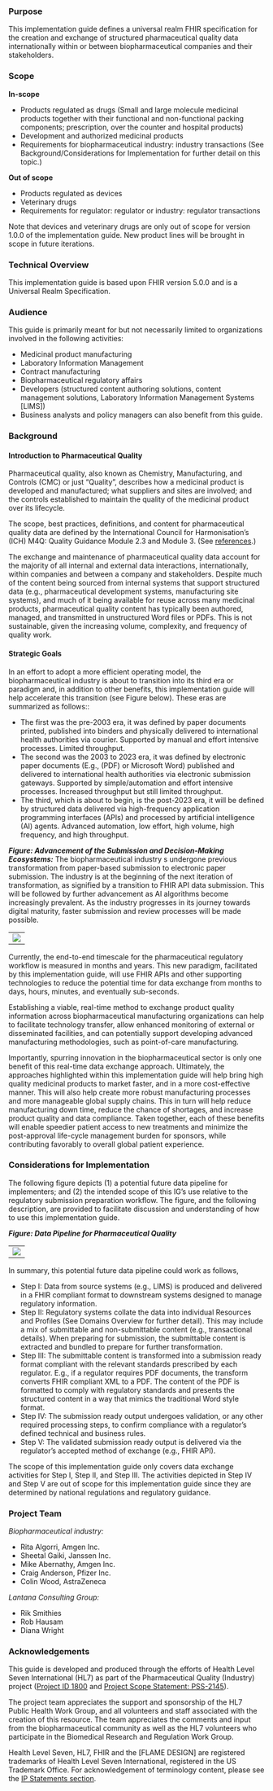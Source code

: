 ### Purpose
This implementation guide defines a universal realm FHIR specification for the creation and exchange of structured pharmaceutical quality data internationally within or between biopharmaceutical companies and their stakeholders.

### Scope
**In-scope**
- Products regulated as drugs (Small and large molecule medicinal products together with their functional and non-functional packing components; prescription, over the counter and hospital products)
- Development and authorized medicinal products
- Requirements for biopharmaceutical industry: industry transactions (See Background/Considerations for Implementation for further detail on this topic.)

**Out of scope**
- Products regulated as devices
- Veterinary drugs
- Requirements for regulator: regulator or industry: regulator transactions

Note that devices and veterinary drugs are only out of scope for version 1.0.0 of the implementation guide. New product lines will be brought in scope in future iterations.

### Technical Overview
This implementation guide is based upon FHIR version 5.0.0 and is a Universal Realm Specification.

### Audience
This guide is primarily meant for but not necessarily limited to organizations involved in the following activities:
- Medicinal product manufacturing
- Laboratory Information Management
- Contract manufacturing
- Biopharmaceutical regulatory affairs
- Developers (structured content authoring solutions, content management solutions, Laboratory Information Management Systems [LIMS])
- Business analysts and policy managers can also benefit from this guide.

### Background
#### Introduction to Pharmaceutical Quality
Pharmaceutical quality, also known as Chemistry, Manufacturing, and Controls (CMC) or just “Quality”, describes how a medicinal product is developed and manufactured; what suppliers and sites are involved; and the controls established to maintain the quality of the medicinal product over its lifecycle.

The scope, best practices, definitions, and content for pharmaceutical quality data are defined by the International Council for Harmonisation’s (ICH) M4Q: Quality Guidance Module 2.3 and Module 3. (See [references](best_practices).)

The exchange and maintenance of pharmaceutical quality data account for the majority of all internal and external data interactions, internationally, within companies and between a company and stakeholders. Despite much of the content being sourced from internal systems that support structured data (e.g., pharmaceutical development systems, manufacturing site systems), and much of it being available for reuse across many medicinal products, pharmaceutical quality content has typically been authored, managed, and transmitted in unstructured Word files or PDFs. This is not sustainable, given the increasing volume, complexity, and frequency of quality work.

#### Strategic Goals
In an effort to adopt a more efficient operating model, the biopharmaceutical industry is about to transition into its third era or paradigm and, in addition to other benefits, this implementation guide will help accelerate this transition (see Figure below). These eras are summarized as follows::
- The first was the pre-2003 era, it was defined by paper documents printed, published into binders and physically delivered to international health authorities via courier. Supported by manual and effort intensive processes. Limited throughput.
- The second was the 2003 to 2023 era, it was defined by electronic paper documents (E.g., (PDF) or Microsoft Word) published and delivered to international health authorities via electronic submission gateways. Supported by simple/automation and effort intensive processes. Increased throughput but still limited throughput.
- The third, which is about to begin, is the post-2023 era, it will be defined by structured data delivered via high-frequency application programming interfaces (APIs) and processed by artificial intelligence (AI) agents. Advanced automation, low effort, high volume, high frequency, and high throughput.

***Figure: Advancement of the Submission and Decision-Making Ecosystems:*** The biopharmaceutical industry s undergone previous transformation from paper-based submission to electronic paper submission. The industry is at the beginning of the next iteration of transformation, as signified by a transition to FHIR API data submission. This will be followed by further advancement as AI algorithms become increasingly prevalent. As the industry progresses in its journey towards digital maturity, faster submission and review processes will be made possible.
<table><tr><td><img src="pharm_industry_timeline.png" /></td></tr></table>

Currently, the end-to-end timescale for the pharmaceutical regulatory workflow is measured in months and years. This new paradigm, facilitated by this implementation guide, will use FHIR APIs and other supporting technologies to reduce the potential time for data exchange from months to days, hours, minutes, and eventually sub-seconds.

Establishing a viable, real-time method to exchange product quality information across biopharmaceutical manufacturing organizations can help to facilitate technology transfer, allow enhanced monitoring of external or disseminated facilities, and can potentially support developing advanced manufacturing methodologies, such as point-of-care manufacturing.

Importantly, spurring innovation in the biopharmaceutical sector is only one benefit of this real-time data exchange approach. Ultimately, the approaches highlighted within this implementation guide will help bring high quality medicinal products to market faster, and in a more cost-effective manner. This will also help create more robust manufacturing processes and more manageable global supply chains. This in turn will help reduce manufacturing down time, reduce the chance of shortages, and increase product quality and data compliance. Taken together, each of these benefits will enable speedier patient access to new treatments and minimize the post-approval life-cycle management burden for sponsors, while contributing favorably to overall global patient experience.

### Considerations for Implementation
The following figure depicts (1) a potential future data pipeline for implementers; and (2) the intended scope of this IG’s use relative to the regulatory submission preparation workflow. The figure, and the following description, are provided to facilitate discussion and understanding of how to use this implementation guide.

***Figure: Data Pipeline for Pharmaceutical Quality***
<table><tr><td><img src="PQ_data_pipeline-800.png" /></td></tr></table>

In summary, this potential future data pipeline could work as follows, 
- Step I: Data from source systems (e.g., LIMS) is produced and delivered in a FHIR compliant format to downstream systems designed to manage regulatory information.
- Step II: Regulatory systems collate the data into individual Resources and Profiles (See Domains Overview for further detail). This may include a mix of submittable and non-submittable content (e.g., transactional details). When preparing for submission, the submittable content is extracted and bundled to prepare for further transformation.
- Step III: The submittable content is transformed into a submission ready format compliant with the relevant standards prescribed by each regulator. E.g., if a regulator requires PDF documents, the transform converts FHIR compliant XML to a PDF. The content of the PDF is formatted to comply with regulatory standards and presents the structured content in a way that mimics the traditional Word style format.
- Step IV: The submission ready output undergoes validation, or any other required processing steps, to confirm compliance with a regulator’s defined technical and business rules.
- Step V: The validated submission ready output is delivered via the regulator’s accepted method of exchange (e.g., FHIR API).

The scope of this implementation guide only covers data exchange activities for Step I, Step II, and Step III. The activities depicted in Step IV and Step V are out of scope for this implementation guide since they are determined by national regulations and regulatory guidance.

### Project Team
*Biopharmaceutical industry:*
- Rita Algorri, Amgen Inc.
- Sheetal Gaiki, Janssen Inc.
- Mike Abernathy, Amgen Inc.
- Craig Anderson, Pfizer Inc.
- Colin Wood, AstraZeneca 

*Lantana Consulting Group:*
- Rik Smithies
- Rob Hausam
- Diana Wright

### Acknowledgements
This guide is developed and produced through the efforts of Health Level Seven International (HL7) as part of the Pharmaceutical Quality (Industry) project ([Project ID 1800](https://www.hl7.org/special/Committees/projman/searcbleProjectIndex.cfm?action=edit&ProjectNumber=1800) and [Project Scope Statement: PSS-2145](https://jira.hl7.org/browse/PSS-2145)).

The project team appreciates the support and sponsorship of the HL7 Public Health Work Group, and all volunteers and staff associated with the creation of this resource. The team appreciates the comments and input from the biopharmaceutical community as well as the HL7 volunteers who participate in the Biomedical Research and Regulation Work Group.

Health Level Seven, HL7, FHIR and the [FLAME DESIGN] are registered trademarks of Health Level Seven International, registered in the US Trademark Office. For acknowledgement of terminology content, please see the [IP Statements section](downloads.html).